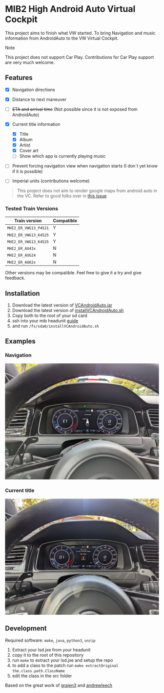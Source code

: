 # MIB2 High Android Auto Virtual Cockpit

This project aims to finish what VW started. To bring Navigation and music information from AndroidAuto to the VW Virtual Cockpit.

> [!NOTE]
> This project does not support Car Play. Contributions for Car Play support are very much welcome.

## Features
- [X] Navigation directions
- [X] Distance to next maneuver
- [ ] ~~ETA and arrival time~~ (Not possible since it is not exposed from AndroidAuto)
- [X] Current title information
  - [X] Title
  - [X] Album
  - [X] Artist
  - [X] Cover art
  - [ ] Show which app is currently playing music
- [ ] Prevent forcing navigation view when navigation starts (I don´t yet know if it is possible)
- [ ] Imperial units (contributions welcome)


> This project does not aim to render google maps from android auto in the VC. Refer to good folks over in [this issue](https://github.com/jilleb/mib2-toolbox/issues/159)

### Tested Train Versions

| Train version         | Compatible |
|-----------------------|------------|
| `MHI2_ER_VWG13_P4521` | Y          |
| `MHI2_ER_VWG13_K4525` | Y          |
| `MHI2_ER_VWG13_K4525` | Y          |
| `MHI2_ER_AU43x`       | N          |
| `MHI2_ER_AUG24`       | N          |
| `MHI2_ER_AU62x`       | N          |

Other versions may be compatible. Feel free to give it a try and give feedback.

## Installation

1. Download the latest version of [VCAndroidAuto.jar](https://github.com/adi961/mib2-android-auto-vc/releases/latest/download/VCAndroidAuto.jar)
2. Download the latest version of [installVCAndroidAuto.sh](https://github.com/adi961/mib2-android-auto-vc/releases/latest/download/installVCAndroidAuto.sh)
3. Copy both to the root of your sd card
4. ssh into your mib headunit [guide](https://github.com/jilleb/mib2-toolbox/wiki/SSH-Login)
5. and run `/fs/sda0/installVCAndroidAuto.sh`

## Examples

### Navigation

![Navigation](assets/Navigation.jpg)

### Current title

![Current title](assets/CurrentTitle.jpg)

## Development

Required software: `make`, `java`, `python3`, `unzip`

1. Extract your lsd.jxe from your headunit
2. copy it to the root of this repository
3. run `make` to extract your lsd.jxe and setup the repo
4. to add a class to the patch run `make extractOriginal the.class.path.ClassName`
5. edit the class in the src folder

Based on the great work of [grajen3](https://github.com/grajen3/mib2-lsd-patching) and [andrewleech](https://github.com/andrewleech)
